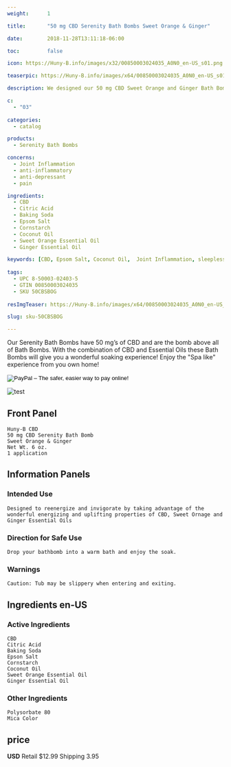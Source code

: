 ```yaml
---
weight:      1

title:       "50 mg CBD Serenity Bath Bombs Sweet Orange & Ginger"

date:        2018-11-28T13:11:18-06:00

toc:         false

icon: https://Huny-B.info/images/x32/00850003024035_A0N0_en-US_s01.png

teaserpic: https://Huny-B.info/images/x64/00850003024035_A0N0_en-US_s01.png

description: We designed our 50 mg CBD Sweet Orange and Ginger Bath Bombs to re-energize and invigorate by taking advantage of the wonderful energizing and uplifting properties of CBD, Sweet Orange and Ginger Essential Oils. Educate Yourself. Learn more now about research regarding active ingredients. Buy now for $12.99 USD.

c:
  - "03"
  
categories: 
  - catalog

products: 
  - Serenity Bath Bombs

concerns:
  - Joint Inflammation
  - anti-inflammatory
  - anti-depressant
  - pain

ingredients:
  - CBD
  - Citric Acid
  - Baking Soda
  - Epsom Salt
  - Cornstarch
  - Coconut Oil
  - Sweet Orange Essential Oil
  - Ginger Essential Oil

keywords: [CBD, Epsom Salt, Coconut Oil,  Joint Inflammation, sleeplessness, neuropathy, fibromyalgia, arthritis, stressed out, mental exhaustion, congestion, depression, refreshing, restlessness, muscle aches, sore muscles, cramps, anti-inflammatory, pain, spa, relief, bath bomb, aromatherapy, broad spectrum, full spectrum, hemp oil, soak, relaxing, soothe, Sweet Orange Essential Oil, Ginger Essential Oil]
  
tags: 
  - UPC 8-50003-02403-5
  - GTIN 00850003024035
  - SKU 50CBSBOG
  
resImgTeaser: https://Huny-B.info/images/x64/00850003024035_A0N0_en-US_s01.png

slug: sku-50CBSBOG

---
```

Our Serenity Bath Bombs have 50 mg’s of CBD and are the bomb above all of Bath Bombs. With the combination of CBD and Essential Oils these Bath Bombs will give you a wonderful soaking experience! Enjoy the "Spa like" experience from you own home!
<form action="https://www.paypal.com/cgi-bin/webscr" method="post" target="_top">
<input type="hidden" name="cmd" value="_s-xclick">
<input type="hidden" name="hosted_button_id" value="GJGU8QE5PG7BC">
<input type="image" src="https://www.paypalobjects.com/en_US/GB/i/btn/btn_buynowCC_LG.gif" border="0" name="submit" alt="PayPal – The safer, easier way to pay online!">
<img alt="" border="0" src="https://www.paypalobjects.com/en_US/i/scr/pixel.gif" width="1" height="1">
</form>


![test](https://Huny-B.info/images/x600/00850003024035_A0N0_en-US_s01.jpg)
## Front Panel
    Huny-B CBD
    50 mg CBD Serenity Bath Bomb 
    Sweet Orange & Ginger
    Net Wt. 6 oz.
    1 application
## Information Panels
### Intended Use
    Designed to reenergize and invigorate by taking advantage of the wonderful energizing and uplifting properties of CBD, Sweet Ornage and Ginger Essential Oils

### Direction for Safe Use
    Drop your bathbomb into a warm bath and enjoy the soak.

### Warnings
    Caution: Tub may be slippery when entering and exiting.

## Ingredients en-US 
### Active Ingredients
    CBD
    Citric Acid
    Baking Soda
    Epson Salt
    Cornstarch
    Coconut Oil
    Sweet Orange Essential Oil
    Ginger Essential Oil

### Other Ingredients
    Polysorbate 80
    Mica Color

## price

**USD**
Retail $12.99
Shipping 3.95

